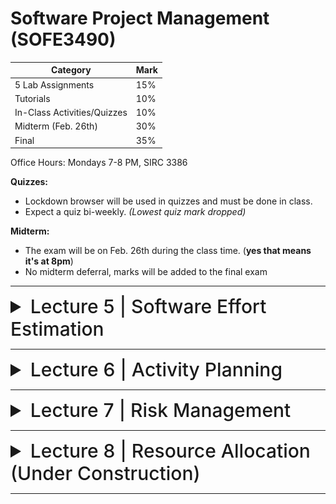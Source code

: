 # Software Project Management (SOFE3490)

| Category                     | Mark   |
|------------------------------|--------|
| 5 Lab Assignments            | 15%    |
| Tutorials                    | 10%    |
| In-Class Activities/Quizzes  | 10%    |
| Midterm (Feb. 26th)          | 30%    |
| Final                        | 35%    |

Office Hours: Mondays 7-8 PM, SIRC 3386


**Quizzes:**
- Lockdown browser will be used in quizzes and must be done in class. 
- Expect a quiz bi-weekly. *(Lowest quiz mark dropped)*

**Midterm:**
- The exam will be on Feb. 26th during the class time. (**yes that means it's at 8pm**)
- No midterm deferral, marks will be added to the final exam

---

<details>
  <summary style="font-size: 30px; font-weight: 500; cursor: pointer;">Lecture 5 | Software Effort Estimation</summary>
  
    
  # Outline:
  - Avoid the dangers of unrealistic estimates.
  - Understand the range of estimating methods that can be used
  - Estimate projects using a bottom-up approach
  - Count the function points and object points for a system
  - Estimate the effort needed to implement software using a procedural programming language
  - Understand the COCOMO approach
  
  # What makes a successful project?
- Delivering
- agreed functionality
- on time
- at the agreed cost
- with the required quality
- Stages:

1. set targets
2. Attempt to achieve targets


**BUT what if the targets are not achievable?**

  # Cost estimation model
- Cost estimation model is used to calculate the effort and schedule of a project.
- Cost estimation models give easy ways for reduce project risks and prepare plan for building the project.
- They are calculated using cost drivers.
- Cost drivers are critical features that have a direct impact on the project.

## Some problems with estimating
- Subjective nature of much of estimating
  - It may be difficult to produce evidence to support your precise target
- Political pressures
  - Managers may wish to reduce estimated costs in order to win support for acceptance of a project proposal
- Changing technologies
  - these bring uncertainties, especially in the early days when there is a ‘learning curve’
- Projects differ
  - Experience on one project may not be applicable to another
  
  
## Source Line of Code Technique (SLOC)
- The SLOC technique is an objective method of estimating or calculating the size of the project.
- The project size helps determine the resources, effort, cost, and duration required to complete the project.
- It is also used to directly calculate the effort to be spent on a project.
- We can use it when the programming language and the technology to be used are predefined.
- This technique includes the calculation of lines of codes (LOC), documentation of pages, inputs, outputs, and components of a software program.

## Exercise 5-1
- Calculate the productivity , SLOC per work month, of each of the projects in the following table, and also for the organization as a whole.
  
-  If the project leaders for projects “a” and “d” had correctly estimated the source number of lines of code (SLOC) and then used the average productivity of the organization to calculate the effort needed to complete the project, how far out would their estimate have been from the actual effort?

![exercise5-1](../static/SPM_5_1_1.png)
![exercise5-1](../static/SPM_5_1_2.png)
![exercise5-1](../static/SPM_5_1_3.png)

# Over and under-estimating
- Parkinson’s Law: ‘Work expands to fill the time available’
- Brook’s Law: putting more people on a late job makes is later!
- An over-estimate is likely to cause project to take longer than it would otherwise (i.e. Introducing and recruiting new people at the middle of the project)
- Weinberg’s Zeroth Law of reliability: ‘a software project that does not have to meet a reliability requirement can meet any other requirement’ (i.e. Under-estimated projects may not make it in time or budget but at least they are in a shorter time)

## An example of bad Estimate
- A project responsible to deliver a system for managing a lending process. It had an original estimation to finish in 9 months. Instead, it finished after 2 years. Clearly, in the eyes of the sponsor, stakeholders and steering committee, it was labeled a disaster. The worst part was that every time the team reported a status they asked only for 1 more month deadline extension. This presented, in their view, a realistic plan to finalize the scope. They worked an average of 12 hours a day, but the end result was a disappointment. The project for the next years became the benchmark of what could be done wrong.

- In another country of the same bank with almost the same project scope, they had an estimation of 3 years. They finished 2 months ahead of time and were praised for the achievement.

- Motivation and morale are enhanced where targets are achievable
- Several unsuccessful attempts and unattainable targets reduce motivation
- People claim the success but blame the organization for the failure

## Basis for successful estimating
- Information about past projects
  - Need to collect performance details about past project: how big were they? How much effort/time did they need?
- Need to be able to measure the amount of work involved
  - Traditional size measurement for software is ‘lines of code’ – but this can have problems
  - Discuss problems with SLOC and KLOC?

## A taxonomy of estimating methods
- Bottom-up - activity based, analytical
- Parametric or algorithmic models e.g. function points
- Expert opinion - just guessing?
- Analogy - case-based, comparative
- Parkinson and 'price to win'.

# Bottom-up versus top-down
- **Bottom-up**
  - identify all tasks that have to be done – so quite time-consuming
  - use when you have no data about similar past projects
  - First top-down (in task level), i.e. work breakdown schedule(WBS) and then bottom-up
- **Top-down**
  - produce overall estimate based on project cost drivers
  - based on past project data
  - divide overall estimate between jobs to be done

## Bottom-up estimating
1. Break project into smaller and smaller components
2. Stop when you get to what one person can do in one/two weeks
3. Estimate costs for the lowest level activities
4. At each higher level calculate estimate by adding estimates for lower levels
[If you have never done something before you can imagine what you could do in about a week.]

## Top-down estimating

![topdownestimates](../static/SPM_5_2.png)

# Algorithmic/Parametric models
- Constructive Cost Model (COCOMO) (lines of code) and function points examples of these
- In CoCoMo, the model parameters are derived from fitting a regression formula using data from historical projects

guess -> algorithm -> estimate

**but what is desired is**

system characteristic -> algorithm -> estimate

- The problems with COCOMO is that the input parameter for system size is an estimate of lines of code. This is going to have to be an estimate at the beginning of the project.
- Function points counts various features of the logical design of an information system and produces an index number which reflects the amount of information processing it will have to carry out. This can be crudely equated to the amount of code it will need.

## Parametric models - the need for historical data
- simplistic model for an estimate
  - estimated effort = (system size) / productivity
- For example:
  - system size = lines of code (estimated) productivity = lines of code per day (measured based on previous projects)
  - productivity = (system size) / effort
    - based on past projects
  - This is analogous to calculating speed from distance and time.

- Some models focus on task or system size e.g. **Function Points**
- FPs originally used to estimate Lines of Code, rather than effort

![fp](../static/SPM_5_3_1.png)

- Other models focus on productivity: e.g. COCOMO
- Lines of code (or FPs etc) an input

![cocomo](../static/SPM_5_3_2.png)

## COCOMO
- COCOMO originally was based on a size parameter of lines of code (actually ‘thousand of delivered source code instructions’ or KDSI).
- Newer versions recognize the use of functions points as a size measure, but convert them to a number called ‘equivalent lines of code’ (ELOC)
- Also known as the nominal estimate or nominal effort
- Based on person-month:

   E<sub>_i_</sub> = _a_ * (KLOC)<sup>_b_</sup>

  - where _a_ and _b_ are constants and depend on the project type, and KLOC is lines of code (measured in thousands).

### Project types

- **Organic projects:** Organization has a lot of experience doing such projects; requirements are less stringent (i.e. small, straightforward projects)
- **Semi-detatched projects:** Medium-size, more complex (i.e., OSes or compiler projects)
- **Embedded projects:** Stringent requirements, fairly complex, organization has little or no experience in the area.

## COCOMO constants for different types of projects:

|Project Type|a|b|
|-|-|-|
|Organic|3.2|1.05|
|Semi-detatched|3.0|1.12|
|Embedded|2.8|1.20|

Ex: Software project with an estimated 8000 lines of code (LOC) and is considered organic has an initial effort calculated to be:

 E<sub>_i_</sub> = 3.2 * (8)<sup>1.05</sup>

 = 28 person-months

Ex: Software project with an estimated 10000 lines of code (LOC) and is considered embedded has an initial effort calculated to be:

 E<sub>_i_</sub> = 2.8 * (10)<sup>1.20</sup>

 = 44 person-months

## Cocomo Duration Estimation

**Formula for duration calculation:** D = _c_ * E<sup>_d_</sup>

- where _c_ and _d_ are constants and depend on the project type, and E is effort (formula above).

|Project Type  | c | d  |
|--------------|---|----|
| Organic      |2.5|0.38|
|Semi-detatched|2.5|0.35|
| Embedded     |2.5|0.32|

Ex: Software project with an estimated 20000 lines of code (LOC) and is considered organic has a duration calculated to be:

 E<sub>_i_</sub> = 3.2 * (20)<sup>1.05</sup>

 = 74.34
 = 74-person months

 D = 2.5 * 74<sup>0.38</sup>

 = 12.8
 = 13 months

# Expert judgement
- Asking someone who is familiar with and knowledgeable about the application area and the technologies to provide an estimate
- Particularly appropriate where existing code is to be modified
- Research shows that experts judgement in practice tends to be based on analogy

## Estimating by analogy
![analogy](../static/SPM_5_4.png)

## Stages: identify
- Significant features of the current project
- previous project(s) with similar features
- differences between the current and previous projects
- possible reasons for error (risk)
- measures to reduce uncertainty

![machine assistance](../static/SPM_5_5.png)

Euclidean distance = √( (I<sub>t</sub> - I<sub>s</sub>)<sup>2</sup> + (I<sub>t</sub> - O<sub>s</sub>)<sup>2</sup> )

# Function Points (FP)
- Measure the amount of functionality in a software application
- The large the number of function points, the more functionality
- Function points allow for scaling
- Measure the size of requirements

![function points](../static/SPM_5_6.png)

# Parametric models
We are now looking more closely at four parametric models:

1. Albrecht/IFPUG function points

2. Symons/Mark II function points

3. COSMIC function points

4. COCOMO81 and COCOMO II

Note: Recall that function points model system size, while COCOMO focuses on productivity factors.

## Albrecht/IFPUG function points
- Albrecht worked at IBM and needed a way of measuring the relative productivity of different programming languages.
- Needed some way of measuring the size of an application without counting lines of code.
- Identified five types of component or functionality in an information system
- Counted occurrences of each type of functionality in order to get an indication of the size of an information system

### Five function types
  1. Logical interface file (LIF) types – equates roughly to a data store in systems analysis terms. Created and accessed by the target system
  2. External interface file types (EIF) – where data is retrieved from a data store which is actually maintained by a different application.
  3. External input (EI) types – input transactions which update internal computer files
  4. External output (EO) types – transactions which extract and display data from internal computer files. Generally involves creating reports.
  5. External inquiry (EQ) types – user initiated transactions which provide information but do not update computer files. Normally the user inputs some data that guides the system to the information the user needs.

### Albrecht complexity multipliers
|External user types |Low complexity| Medium complexity| High complexity|
|-|-|-|-|
|EI| 3| 4| 6|
|EO| 4| 5| 7|
|EQ| 3| 4| 6|
|LIF| 7| 10| 15|
|EIF| 5| 7| 10|

### Examples
Payroll application has:
1. Transaction to input, amend and delete employee details – an EI that is rated of medium complexity
2. A transaction that calculates pay details from timesheet data that is input – an EI of high complexity
3. A transaction of medium complexity that prints out pay-to-date details for each employee – EO
4. A file of payroll details for each employee – assessed as of medium complexity LIF
5. A personnel file maintained by another system is accessed for name and address details – a simple EIF

What would be the FP counts for these?

FP counts
1. Medium EI 4 FPs
2. High complexity EI 6 FPs
3. Medium complexity EO 5 FPs
4. Medium complexity LIF 10 FPs
5. Simple EIF 5 FPs

Total 30 FPs

If previous projects delivered 5 FPs a day, implementing the above should take 30/5 = 6 days

### Development Effort Multipliers (DEM)

- According to COCOMO, the major productivity drivers include:
  - Product attributes: required reliability, database size, product complexity
  - Computer attributes: execution time constraints, storage constraints, virtual machine (VM) volatility
  - Personnel attributes: analyst capability, application experience, VM experience, programming language experience
  - Project attributes: modern programming practices, software tools, schedule constraints
    
## COCOMO II

- An updated version of COCOMO:
  - There are different COCOMO II models for estimating at the ‘early design’ stage and the ‘post architecture’ stage when the final system is implemented. We’ll look specifically at the first.
  - The core model is:
    pm = A(size)<sup>(sf)</sup> × (em<sub>1</sub>) × (em<sub>2</sub>) × (em<sub>3</sub>)...
    - **pm** = person months
    - **A** is 2.94
    - **size** is number of thousands of lines of code
    - **sf** is the scale factor
    - **em** is an effort multiplier

### COCOMO II Scale factor

- Based on five factors which appear to be particularly sensitive to system size
1. Precedentedness (PREC). Degree to which there are past examples that can be consulted
2. Development flexibility (FLEX). Degree of flexibility that exists when implementing the project
3. Architecture/risk resolution (RESL). Degree of uncertainty about requirements
4. Team cohesion (TEAM).
5. Process maturity (PMAT) could be assessed by CMMI

### COCOMO II Scale factor values
|Driver| Very low| Low| Nominal| High| Very high| Extra high|
|-|-|-|-|-|-|-|
|PREC| 6.20| 4.96| 3.72| 2.48| 1.24| 0.00|
|FLEX| 5.07| 4.05| 3.04| 2.03| 1.01| 0.00|
|RESL| 7.07| 5.65| 4.24| 2.83| 1.41| 0.00|
|TEAM| 5.48| 4.38| 3.29| 2.19| 1.10| 0.00|
|PMAT| 7.80| 6.24| 4.68| 3.12| 1.56| 0.00|

### Example of scale factor
-  A software development team is developing an application which is very similar to previous ones it has developed. PREC is very high (score 1.24).
-  A very precise software engineering document lays down very strict requirements. FLEX is very low (score 5.07).
-  The good news is that these tight requirements are unlikely to change (RESL is high with a score 2.83).
-  The team is tightly knit (TEAM has high score of 2.19), but processes are informal (so PMAT is low and scores 6.24)

### Scale factor calculation

The formula for sf is

sf = B + 0.01 × Σ scale factor values
i.e. sf = 0.91 + 0.01 × (1.24 + 5.07 + 2.83 + 2.19 + 6.24)

= 1.0857

If system contained 10 KLOC then estimate would be 2.94 x 101.0857 = 35.8 person months

Using exponentiation (‘to the power of’) adds disproportionately more to the estimates for larger applications

B: is constant set at 0.91

## Effort multipliers
As well as the scale factor effort multipliers are also assessed:

|Abbreviation|Function|
|-|-|
|RCPX| Product reliability and complexity|
|RUSE| Reuse required|
|PDIF| Platform difficulty|
|PERS| Personnel capability|
|PREX| Personal experience|
|FCIL| Facilities available|
|SCED| Schedule pressure|

**Table of effort multipliers**
||Extra low| Very low| Low| Nominal| High| Very high| Extra high|
|-|-|-|-|-|-|-|-|
|RCPX| 0.49| 0.60| 0.83| 1.00| 1.33| 1.91| 2.72|
|RUSE|     |     | 0.95| 1.00| 1.07| 1.15| 1.24|
|PDIF|     |     | 0.87| 1.00| 1.29| 1.81| 2.61|
|PERS| 2.12| 1.62| 1.26| 1.00| 0.83| 0.63| 0.50|
|PREX| 1.59| 1.33| 1.12| 1.00| 0.87| 0.74| 0.62|
|FCIL| 1.43| 1.30| 1.10| 1.00| 0.87| 0.73| 0.62|
|SCED|     | 1.43| 1.14| 1.00| 1.00| 1.00|     |

### Example
- Say that a new project is similar in most characteristics to those that an organization has been dealing for some time
- **except**
  - the software to be produced is exceptionally complex and will be used in a safety critical system.
  - The software will interface with a new operating system that is currently in beta status.
  - To deal with this the team allocated to the job are regarded as exceptionally good, but do not have a lot of experience on this type of software.
    
- RCPX very high 1.91
- PDIF very high 1.81
- PERS extra high 0.50
- PREX nominal 1.00
  
All other factors are nominal
Say estimate is 35.8 person months
With effort multipliers this becomes 35.8 x 1.91 x 1.81 x 0.5 = 61.9 person months

# Some conclusions: how to review estimates

**Ask the following questions about an estimate:**
- What are the task size drivers?
- What productivity rates have been used?
- Is there an example of a previous project of about the same size?
- Are there examples of where the productivity rates used have actually been found?

</details>

---

<details>
  <summary style="font-size: 30px; font-weight: 500; cursor: pointer;">Lecture 6 | Activity Planning</summary>

  # Objectives:
  - Produce an activity plan for a project
  - Estimate the overall duration of a project
  - Create a critical path and precedence network for a project

# Scheduling
Time is nature's way of stopping everything happening at once.

Having:
- worked out a method of doing the project
- identified the tasks to be carried
- assessed the time needed to do each task
- need to allocate dates/times for the start and end of each activity

## Activity networks

These help us to:
- Assess the feasibility of the planned project completion date
- Identify when resources will need to be deployed to activities
- Calculate when costs will be incurred
- This helps the co-ordination and motivation of the project team

## Defining activities

Activity networks are based on some assumptions:
- A project is:
  - Composed of a number of activities
  - May start when at least one of its activities is ready to start
  - Completed when all its activities are completed

![activity](../static/SPM_6_1.png)

- An activity
  - Must have clearly defined start and end-points
  - Must have resource requirements that can be forecast: these are assumed to be constant throughout the project
  - Must have a duration that can be forecast
  - May be dependent on other activities being completed first (precedence networks)

![activity](../static/SPM_6_2.png)

![step wise overview](../static/SPM_6_3.png)

1. Work-based: draw-up a Work Breakdown Structure listing the work items needed
2. Product-based approach
  - List the deliverable and intermediate products of project – product breakdown structure (PBS)
  - Identify the order in which products have to be created
  - Work out the activities needed to create the products

![breakdown structure](../static/SPM_6_4.png)

3. The IBM MITP approach suggested the following 5 levels:
  - Level 1: Project
  - Level 2: Deliverables
  - Level 3: Components – which are key work items needed to produce the deliverables
  - Level 4: Work packages: groups of tasks needed to produce the components
  - Level 5: Tasks

MITP: Managing the Implementation of the Total Project is IBM`s project management delivery method and is a key component of IBM`s UK Project

![hybrid approach](../static/SPM_6_5_1.png)

![The final outcome](../static/SPM_6_5_2.png)

We have done two separate things using bar chart:
1. Sequencing: by considering dependencies between tasks
2. Scheduling: by considering the availability of developers and staff

The two are combined, but we would like to separate them, it is good especially for larger projects. This is why we introduce network planning models.

# Network Planning Models
- They model the project’s activities and their relationships as a network.
- In the network, time flows from left to right.
- Critical Path Method (CPM)
- Program Evaluation Review Technique (PERT).
- In industry, almost all network planning models are called CPM (Critical Path Method).

## PERT
- Program Evaluation and Review Technique
- PERT was devised to support the development of the Polaris missile in the late 1950’s.
- PERT (precedence approach) is an activity-on-node notation – the ‘nodes’ are the boxes which represent activities
- The original PERT is activity-on-arrow approach (like CPM).

## CPM
- Critical Path Method
- CPM was developed by Du Pont Chemical Company who published the method in 1958.
- CPM uses an activity-on-arrow notation where the arrows are the activities.

![pert vs cpm](../static/SPM_6_6.png)

### Drawing up a PERT diagram
- No looping back is allowed – deal with iterations by hiding them within single activities
- milestones – ‘activities’, such as the start and end of the project, which indicate transition points. They have zero duration.

### Lagged activities
- Where there is a fixed delay between activities (e.g. seven days notice has to be given to users that a new release has been signed off and is to be installed.)

Acceptance testing (20 days) --(7 days)--> Install new release (1 day)

Types of links between activities
- Finish to start

![finish to start](../static/SPM_6_7_1.png)


- Finish to start: The following activity starts when the previous one has been finished
  - e.g. testing starts when coding has been completed

- Start to start/Finish to finish

![start to start](../static/SPM_6_7_2.png)

- Start to start: When one activity starts another has to start as well
  - e.g. when prototype testing starts amendment documentation has to start as well

- Finish to finish: when one activity finishes the other must finish too
  - e.g. when the testing of the prototype is completed so is the documentation of any amendments
- You could use these with lags e.g. documentation of the changes to the prototype starts 1 day after the testing and finishes 2 days after testing has been completed

- Start to finish

![start to finish](../static/SPM_6_7_3.png)

- Start to finish – in the example when the cutover to the new system takes place, the operation of the temporary system is no longer needed. Although the cutover depends of the acceptance testing to be completed, the implication is that the cutover might not start straight after acceptance testing.

# Adding time to the network model: Start and finish times

- Activity ‘write report software’
- Earliest Start (ES)
- Earliest Finish (EF) = ES + duration
- Latest Finish (LF) = latest task can be completed without affecting project end
- Latest Start (LS) = LF - duration

![start to finish](../static/SPM_6_8.png)

## Example
- earliest start = day 5
- latest finish = day 30
- duration = 10 days

- earliest finish = ?
- latest start = ?

Float = LF - ES - duration

- The **earliest finish (EF)** would be day 5 plus 10 days i.e. day 15.
- The latest start (LS) would be day 30 – 10 days i.e. day 20
- The float would be 30 – 5 – 10 = 15 days
- This also is the same as LF – EF or LS - ES

‘Day 0’
- Note that in the last example, day numbers used rather than actual dates
- Makes initial calculations easier – not concerned with week-ends and public holidays
- For finish date/times Day 10 means at the END of Day 10.
- For a start date/time Day 1 also means at the END of Day 1.
- The first activity therefore begin at Day 0 i.e. the end of Day 0 i.e. the start of Day 1.

![notation](../static/SPM_6_9.png)

## 1. Forward pass
- Is carried out to calculate the earliest dates on which each activity may be started and completed
- Start at beginning (Day 0) and work forward following chains.
- Earliest start date for the current activity = earliest finish date for the previous
- When there is more than one previous activity, take the **latest** earliest finish

![activity network example](../static/SPM_6_10_1.png)

## 2. Backward pass
- Is to carry out a backward pass to calculate the latest date at which each activity may be started and finished without delaying the end date of the project.
- Start from the last activity
- We assume that the latest finish (LF) for the last activity = earliest finish (EF)
- work backwards
- Latest finish for current activity = Latest start for the previous activity
- More than one previous activity - take the earliest LS
- Latest start (LS) = LF for activity - duration

![activity network example](../static/SPM_6_10_2.png)
![labelling conventions](../static/SPM_6_10_3.png)

# Float
- Activity’s float (total float): the difference between activity earliest start and latest start (or earliest finish and latest finish)
- It is a measure of how much the start or completion of an activity may be delayed without affecting the end date of the project.

Float = Latest finish (LF) - Earliest start (ES) - Duration

![example](../static/SPM_6_11_1.png)

- Free float: the time by which an activity may be delayed without affecting any subsequent activity
- Free float = EF(current activity) – ES(next activity)

![example](../static/SPM_6_11_2.png)

-  Interfering float: the difference between total float and free float
-  Interfering float= Total float - free float

![example](../static/SPM_6_11_3.png)

![free and interfering float](../static/SPM_6_11_4.png)

- **Total float** = LF – ES – duration (or LS-ES or LF-EF)
- **Free float** = ES for following activity – EF for the current
- **Interfering float** = total float – free float

# Critical path
- Any delay to any activity in the critical path will delay the completion of the project.
- Activities in the critical path needs more attention and monitoring
- If we want to deliver any project earlier we have to work on shortening the duration of activities in the critical path
- Note the path through network with zero floats
- Can there be more than one critical path?
- Yes, there could be more than one critical path if the two longest paths through the network were of equal length.
- Can there be no critical path?

![critical path](../static/SPM_6_12_1.png)
![critical path](../static/SPM_6_12_2.png)





</details>

---

<details>
  <summary style="font-size: 30px; font-weight: 500; cursor: pointer;">Lecture 7 | Risk Management</summary>

# Outline
- Definition of ‘risk’ and ‘risk management’
- Some ways of categorizing risk
- Risk management
  - Risk identification – what are the risks to a project?
  - Risk analysis – which ones are really serious?
  - Risk planning – what shall we do?
  - Risk monitoring – has the planning worked?
- We will also look at PERT risk and critical chains
  - PERT: Program Evaluation Review Technique

# Some definitions of risk
- 'the chance of exposure to the adverse consequences of future events' - PRINCE2
- 'an uncertain event or condition that, if it occurs, has a positive or negative effect on a project’s objectives' - PM-BOK

- Risks relate to possible future problems, not current ones
- They involve a possible cause and its effect(s) e.g. developer leaves > task delayed





</details>

---

<details>
  <summary style="font-size: 30px; font-weight: 500; cursor: pointer;">Lecture 8 | Resource Allocation (Under Construction)</summary>

# Building versus buying software

![step wise diagram](../static/SPM_4_1.png)

We are concerned with choosing the right approach to a particular project: variously called technical planning, project analysis, methods engineering and methods tailoring

- In-house: often the methods to be used dictated by organizational standards
  - Developers and clients belong to same organization
- Suppliers: need for tailoring as different customers have different needs

![build or buy](../static/SPM_4_2.png)

## Some advantages of off-the-shelf (OTS) software
- Cheaper as supplier can spread development costs over a large number of customers
- Software already exists
  - Can be trialled by potential customer
  - No delay while software being developed
- Where there have been existing users, bugs are likely to have been found and eradicated

## Some possible disadvantages of off-the-shelf
- Customer will have same application as everyone else: no competitive advantage, but competitive advantage may come from the way application is used
- Customer may need to change the way they work in order to fit in with OTS application
- Customer does not own the code and cannot change it
- Danger of over-reliance on a single supplier
- Chapter 10: managing contracts for more detail

## Choosing Technologies
- An outcome of project analysis will be the selection of the most appropriate methodologies and technologies.
  - Methodologies include techniques like OO dev.
  - Structured systems analysis and design methodology (SSADM) is a set of standards for systems analysis and application design
- While technologies include mobile apps dev., use knowledge-base system tools, etc.


# Taking account of the characteristics of the project
- Some of the questions to be asked before starting with the project.
  - Is it data oriented and a control oriented system?
  - Will the software to be produced be a general package or application specific?
  - Is the system safety-critical?
  - What is the nature of the hardware/software environment in which the system will operate?
  
## General approach
- Look at risks and uncertainties e.g.
  - are requirement well understood?
  - are technologies to be used well understood?
    
- Look at the type of application being built e.g.
  - information system? embedded system?
    
- Clients’ own requirements
  - need to use a particular method

## Structure versus speed of delivery

### Structured approach
- Also called ‘heavyweight’ approaches
- Step-by-step methods where each step and intermediate product is carefully defined
- Emphasis on getting quality right first time
- Example: use of UML (Universal Modelling Language) and USDP (Unified Software Development Process)
- Future vision: Model-Driven Architecture (MDA). UML supplemented with Object Constraint Language, press the button and application code generated from the UML/OCL model

![life of the unified process](../static/SPM_4_3.png)

## Characteristics of the Unified Process
- Architecture Centric
  - architecture sits at the heart of the project team's efforts to shape the system
- Iterative and Incremental (see below)
- Consists of 4P’s(People, process, product, and project)
- Focus on Risk
  - requires the project team to focus on addressing the most critical risks early in the project life cycle

![iterative](../static/SPM_4_4.png)

## Structured Approach Advantages vs. Disadvantages

| Advantage of Structured approach | Disadvantage of Structured approach |
|-|-|
| Resolve the project risks related with the changing requirements | Complex and disorganized development process |
| Integration requires less time as it is carried out through out the software development life cycle | Reusability is impossible to the project which incorporates new technology |
| Since the components are reusable, development phase consumes less time | Expect expert time members. |
| Focuses on accurate documentation, hence can be considered as a complete methodology | High expense can be involved in heavy documentation |
| | Issues may arise at the testing phase due to too many integrations |
| | Customers are not interested in this approach |

## Structure versus speed of delivery
- Agile methods
  - Emphasis on speed of delivery rather than documentation
- RAD (Rapid Application Development)
  - emphasized use of quickly developed prototypes
- JAD (Joint Application Development).
  - Requirements are identified and agreed in intensive workshops with users
  - Hot-houses

## Joint Application Development
Also known as Joint Application Design

- Used for requirement elicitation
- Group orientated
- Facilitated through workshop sessions

## JAD Team Roles
- Sponsor
  - One or more individuals
- Facilitator
  - There can be only one
- Participant
  - Multiple individuals based scope and complexity
- Scribe
  - Typically one individual

## What is Agile Methodology?
- It’s a philosophy that means breaking projects down into small goals and working towards those goals while adding new goals
  - Individuals and interactions over processes and tools
  - Working software over comprehensive documentation
  - Customer collaboration over contract negotiation
  - Responding to change over following a plan

![agile methods1](../static/SPM_4_5_1.png)

![agile methods2](../static/SPM_4_5_2.png)

![example](../static/SPM_4_5_3.png)

# Process models

## Choice of process models
- 'Waterfall', also known as 'one-shot', 'once-through'
- Incremental delivery
- Evolutionary development

Also use of ‘agile methods’ e.g. extreme programming: mainly a particular way of carrying out incremental and evolutionary development

## Waterfall

![waterfall](../static/SPM_4_6_1.png)

Waterfall Advantages

- The 'classical' model
- Easy to understand and use
- Imposes structure on the project
- Works effectively once the requirements are well understood.
- Easy to manage, no overlaps in between phases
- Every stage needs to be checked and signed off
- V model approach is an extension of waterfall where different testing phases are identified which check the quality of different development phases (V model will be discussed in Chapter 13)

BUT
- limited scope for iteration

## Prototyping and iterative approaches

![prototyping](../static/SPM_4_6_2.png)

### Evolutionary Delivery: Prototyping

Major prototyping approaches:
- 'Throw away' prototypes
- Evolutionary prototypes

What is being prototyped?
- Human-computer interface
- Functionality 

### Reasons for Prototyping:
- learning by doing
- improved communication
- improved user involvement
- a feedback loop is established
- reduces the need for documentation
- reduces maintenance costs i.e. changes after the application goes live
- prototype can be used for producing expected results

### Prototyping: Some Dangers
- users may misunderstand the role of the prototype
- lack of project control and standards possible
- additional expense of building prototype
- focus on user-friendly interface could be at expense of machine efficiency

### Other ways of categorizing prototyping
- what is being learnt?
  - organizational prototype
  - hardware/software prototype ('experimental')
  - application prototype ('exploratory')
- to what extent
  - mock-ups
  - simulated interaction
  - partial working models: vertical versus horizontal

## Incremental delivery

![incremental](../static/SPM_4_6_3.png)

![incremental process](../static/SPM_4_6_4.png)

### Incremental approach: benefits
- feedback from early stages used in developing latter stages
- shorter development thresholds: important when requirements are likely to change
- user gets some benefits earlier: may assist cash flow
- project may be put aside temporarily: more urgent jobs may emerge
- reduces ‘gold-plating’: features requested but not used 

### Incremental approach: disadvantages
- loss of economy of scale: some costs will be repeated
- 'software breakage': later increments might
- change earlier increments

### The outline incremental plan
- steps ideally 1% to 5% of the total project
- non-computer steps should be included
- ideal if a step takes one month or less:
  - not more than three months
- each step should deliver some benefit to the user
- some steps will be physically dependent on others

### Which step first?
- some steps will be pre-requisite because of physical dependencies
- others may be in any order
- value to cost ratios may be used
- V/C where
  - V is a score 1-10 representing value to customer
  - C is a score 0-10 representing cost to developers

### V/C ratios: an example
| step | value | cost | ratio | placement |
|-|-|-|-|-|
| profit reports | 9 | 1 | 9 | 2nd |
| online database | 1 | 9 | 0.11 | 5th |
| ad hoc enquiry | 5 | 5 | 1 | 4th |
| purchasing plans | 9 | 4 | 2.25 | 3rd |
| profit-based pay for managers | 9 | 0 | inf | 1st |


# Agile approaches
Structured development methods have some perceived advantages
- produce large amounts of documentation which can be largely unread
  - documentation has to be kept up to date
  - division into specialist groups and need to follow procedures stifles communication
  - users can be excluded from decision process
The answer? 'Agile' methods?

## Atern/Dynamic system development method (DSDM)
- UK-based consortium
- arguably DSDM can be seen as replacement for SSADM
- DSDM is more a project management approach than a development approach
- Can still use DFDs, LDSs etc!
- An update of DSDM has been badged as 'Atern'

## Six core Atern/DSDM principles
1. Focus on business need
2. Delivery on time – use of time-boxing
3. Collaborate
4. Never compromise quality
5. Deliver iteratively by using prototype
6. Build incrementally

![Atern/DSDM framework](../static/SPM_4_7.png)

## Atern DSDM: time-boxing
- time-box fixed deadline by which something has to be delivered
- typically two to six weeks
- MoSCoW priorities
  - Must have - essential
  - Should have - very important, but system could operate without
  - Could have
  - Want - but probably won’t get!
 
## Extreme programming
- increments of one to three weeks
- customer can suggest improvement at any point
- argued that distinction between design and building of software are artificial (face to face Communication)
- code to be developed to meet current needs only
- frequent re-factoring to keep code structured
- developers work in pairs
- test cases and expected results devised before software design
- after testing of increment, test cases added to a consolidated set of test cases

## Limitations of extreme programming
- Reliance on availability of high quality developers
- Dependence on personal knowledge – after development knowledge of software may decay making future development less easy
- Rationale for decisions may be lost e.g. which test case checks a particular requirement
- Reuse of existing code less likely

![macro/micro processes](../static/SPM_4_8.png)

# 'rules of thumb' about approach to be used

- IF uncertainty is high
  - THEN use evolutionary approach
- IF complexity is high but uncertainty is not
  - THEN use incremental approach
- IF uncertainty and complexity both low
  - THEN use one-shot
- IF schedule is tight
  - THEN use evolutionary or incremental 

![combinations of approach](../static/SPM_4_9.png)


</details>

---
